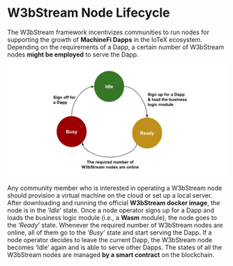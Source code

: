 # W3bStream Node Lifecycle

The W3bStream framework incentivizes communities to run nodes for supporting the growth of **MachineFi Dapps** in the IoTeX ecosystem. Depending on the requirements of a Dapp, a certain number of W3bStream nodes **might be employed** to serve the Dapp.

![ Lifecycle of a W3bStream Node](<../../.gitbook/assets/Screen Shot 2022-06-22 at 5.10.04 PM.png>)

Any community member who is interested in operating a W3bStream node should provision a virtual machine on the cloud or set up a local server. After downloading and running the official **W3bStream docker image**, the node is in the ‘_Idle_’ state. Once a node operator signs up for a Dapp and loads the business logic module (i.e., a **Wasm** module), the node goes to the ‘_Ready_’ state. Whenever the required number of W3bStream nodes are online, all of them go to the ‘_Busy_’ state and start serving the Dapp. If a node operator decides to leave the current Dapp, the W3bStream node becomes ‘Idle’ again and is able to serve other Dapps. The states of all the W3bStream nodes are managed **by a smart contract** on the blockchain.&#x20;
